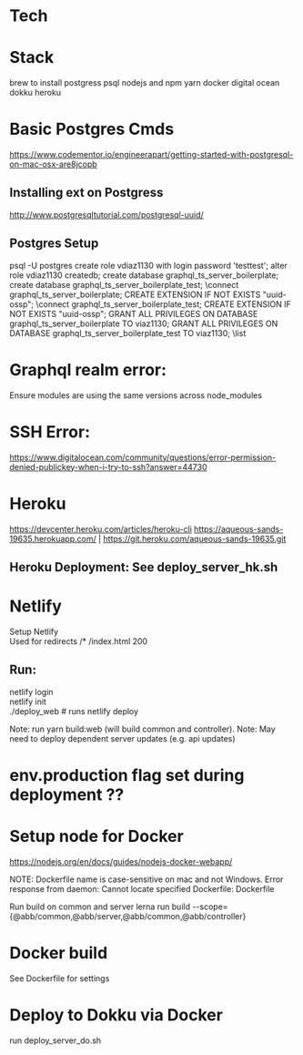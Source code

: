 # Tech

# Stack

brew to install postgress psql
nodejs and npm
yarn
docker
digital ocean
dokku
heroku

# Basic Postgres Cmds

https://www.codementor.io/engineerapart/getting-started-with-postgresql-on-mac-osx-are8jcopb

## Installing ext on Postgress

http://www.postgresqltutorial.com/postgresql-uuid/

## Postgres Setup

psql -U postgres
create role vdiaz1130 with login password 'testtest';
alter role vdiaz1130 createdb;
create database graphql_ts_server_boilerplate;
create database graphql_ts_server_boilerplate_test;
\connect graphql_ts_server_boilerplate;
CREATE EXTENSION IF NOT EXISTS "uuid-ossp";
\connect graphql_ts_server_boilerplate_test;
CREATE EXTENSION IF NOT EXISTS "uuid-ossp";
GRANT ALL PRIVILEGES ON DATABASE graphql_ts_server_boilerplate TO viaz1130;
GRANT ALL PRIVILEGES ON DATABASE graphql_ts_server_boilerplate_test TO viaz1130;
\list

# Graphql realm error:

Ensure modules are using the same versions across node_modules

# SSH Error:

https://www.digitalocean.com/community/questions/error-permission-denied-publickey-when-i-try-to-ssh?answer=44730

# Heroku

https://devcenter.heroku.com/articles/heroku-cli
https://aqueous-sands-19635.herokuapp.com/ | https://git.heroku.com/aqueous-sands-19635.git

## Heroku Deployment: See deploy_server_hk.sh

# Netlify

Setup Netlify<br>
Used for redirects /\* /index.html 200<br>

## Run:

netlify login<br>
netlify init<br>
./deploy_web # runs netlify deploy<br>

Note: run yarn build:web (will build common and controller).
Note: May need to deploy dependent server updates (e.g. api updates)

# env.production flag set during deployment ??

# Setup node for Docker

https://nodejs.org/en/docs/guides/nodejs-docker-webapp/

NOTE: Dockerfile name is case-sensitive on mac and not Windows.
Error response from daemon: Cannot locate specified Dockerfile: Dockerfile

Run build on common and server
lerna run build --scope={@abb/common,@abb/server,@abb/common,@abb/controller}

# Docker build

See Dockerfile for settings

# Deploy to Dokku via Docker

run deploy_server_do.sh
